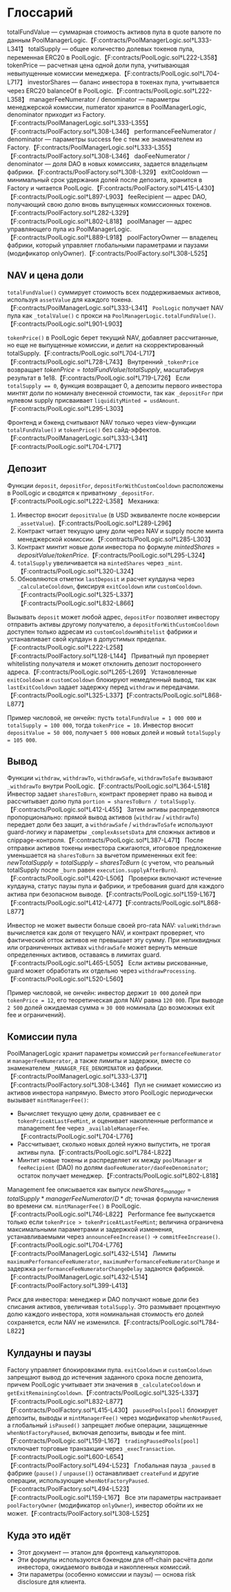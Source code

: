 # Глоссарий

totalFundValue — суммарная стоимость активов пула в quote валюте по данным PoolManagerLogic.【F:contracts/PoolManagerLogic.sol†L333-L341】
totalSupply — общее количество долевых токенов пула, переменная ERC20 в PoolLogic.【F:contracts/PoolLogic.sol†L222-L358】
tokenPrice — расчетная цена одной доли пула, учитывающая невыпущенные комиссии менеджера.【F:contracts/PoolLogic.sol†L704-L717】
investorShares — баланс инвестора в токенах пула, учитывается через ERC20 balanceOf в PoolLogic.【F:contracts/PoolLogic.sol†L222-L358】
managerFeeNumerator / denominator — параметры менеджерской комиссии, numerator хранится в PoolManagerLogic, denominator приходит из Factory.【F:contracts/PoolManagerLogic.sol†L333-L355】【F:contracts/PoolFactory.sol†L308-L346】
performanceFeeNumerator / denominator — параметры success fee с тем же знаменателем из Factory.【F:contracts/PoolManagerLogic.sol†L333-L355】【F:contracts/PoolFactory.sol†L308-L346】
daoFeeNumerator / denominator — доля DAO в новых комиссиях, задается владельцем фабрики.【F:contracts/PoolFactory.sol†L308-L329】
exitCooldown — минимальный срок удержания долей после депозита, хранится в Factory и читается PoolLogic.【F:contracts/PoolFactory.sol†L415-L430】【F:contracts/PoolLogic.sol†L897-L903】
feeRecipient — адрес DAO, получающий свою долю вновь выпущенных комиссионных токенов.【F:contracts/PoolFactory.sol†L282-L329】【F:contracts/PoolLogic.sol†L802-L818】
poolManager — адрес управляющего пула из PoolManagerLogic.【F:contracts/PoolLogic.sol†L889-L918】
poolFactoryOwner — владелец фабрики, который управляет глобальными параметрами и паузами (модификатор onlyOwner).【F:contracts/PoolFactory.sol†L308-L525】

## NAV и цена доли

`totalFundValue()` суммирует стоимость всех поддерживаемых активов, используя `assetValue` для каждого токена.【F:contracts/PoolManagerLogic.sol†L333-L341】 `PoolLogic` получает NAV пула как `_totalValue()` с прокси на `PoolManagerLogic.totalFundValue()`.【F:contracts/PoolLogic.sol†L901-L903】

`tokenPrice()` в PoolLogic берет текущий NAV, добавляет рассчитанные, но еще не выпущенные комиссии, и делит на скорректированный totalSupply.【F:contracts/PoolLogic.sol†L704-L717】【F:contracts/PoolLogic.sol†L728-L743】 Внутренний `_tokenPrice` возвращает $tokenPrice = totalFundValue / totalSupply$, масштабируя результат в 1e18.【F:contracts/PoolLogic.sol†L719-L726】 Если `totalSupply == 0`, функция возвращает 0, а депозиты первого инвестора минтят доли по номиналу внесенной стоимости, так как `_depositFor` при нулевом supply присваивает `liquidityMinted = usdAmount`.【F:contracts/PoolLogic.sol†L295-L303】

Фронтенд и бэкенд считывают NAV только через view-функции `totalFundValue()` и `tokenPrice()` без сайд-эффектов.【F:contracts/PoolManagerLogic.sol†L333-L341】【F:contracts/PoolLogic.sol†L704-L717】

## Депозит

Функции `deposit`, `depositFor`, `depositForWithCustomCooldown` расположены в PoolLogic и сводятся к приватному `_depositFor`.【F:contracts/PoolLogic.sol†L222-L358】 Механика:

1. Инвестор вносит `depositValue` (в USD эквиваленте после конверсии `_assetValue`).【F:contracts/PoolLogic.sol†L289-L296】 
2. Контракт читает текущую цену доли через NAV и supply после минта менеджерской комиссии.【F:contracts/PoolLogic.sol†L285-L303】
3. Контракт минтит новые доли инвестора по формуле $mintedShares = depositValue / tokenPrice$.【F:contracts/PoolLogic.sol†L295-L324】
4. `totalSupply` увеличивается на `mintedShares` через `_mint`.【F:contracts/PoolLogic.sol†L320-L324】
5. Обновляются отметки `lastDeposit` и расчет кулдауна через `_calculateCooldown`, фиксируя `exitCooldown` или `customCooldown`.【F:contracts/PoolLogic.sol†L325-L337】【F:contracts/PoolLogic.sol†L832-L866】

Вызывать `deposit` может любой адрес, `depositFor` позволяет инвестору отправить активы другому получателю, а `depositForWithCustomCooldown` доступен только адресам из `customCooldownWhitelist` фабрики и устанавливает свой кулдаун в допустимых пределах.【F:contracts/PoolLogic.sol†L222-L258】【F:contracts/PoolFactory.sol†L128-L144】 Приватный пул проверяет whitelisting получателя и может отклонить депозит постороннего адреса.【F:contracts/PoolLogic.sol†L265-L269】 Установленные `exitCooldown` и `customCooldown` блокируют немедленный вывод, так как `lastExitCooldown` задает задержку перед `withdraw` и передачами.【F:contracts/PoolLogic.sol†L325-L337】【F:contracts/PoolLogic.sol†L868-L877】

Пример числовой, не ончейн: пусть `totalFundValue = 1 000 000` и `totalSupply = 100 000`, тогда `tokenPrice = 10`. Инвестор вносит `depositValue = 50 000`, получает `5 000` новых долей и новый `totalSupply = 105 000`.

## Вывод

Функции `withdraw`, `withdrawTo`, `withdrawSafe`, `withdrawToSafe` вызывают `_withdrawTo` внутри PoolLogic.【F:contracts/PoolLogic.sol†L364-L518】 Инвестор задает `sharesToBurn`, контракт проверяет право на вывод и рассчитывает долю пула `portion = sharesToBurn / totalSupply`.【F:contracts/PoolLogic.sol†L412-L455】 Затем активы распределяются пропорционально: прямой вывод активов (`withdraw` / `withdrawTo`) передает доли без защит, а `withdrawSafe` / `withdrawToSafe` используют guard-логику и параметры `_complexAssetsData` для сложных активов и слippage-контроля.【F:contracts/PoolLogic.sol†L387-L471】 После отправки активов токены инвестора сжигаются, итоговое предложение уменьшается на `sharesToBurn` за вычетом примененных exit fee: $newTotalSupply = totalSupply - sharesToBurn$ (с учетом, что реальный totalSupply после `_burn` равен `execution.supplyAfterBurn`).【F:contracts/PoolLogic.sol†L420-L506】 Проверки включают истечение кулдауна, статус паузы пула и фабрики, и требования guard для каждого актива при безопасном выводе.【F:contracts/PoolLogic.sol†L159-L167】【F:contracts/PoolLogic.sol†L412-L477】【F:contracts/PoolLogic.sol†L868-L877】

Инвестор не может вывести больше своей pro-rata NAV: `valueWithdrawn` вычисляется как доля от текущего NAV, и контракт проверяет, что фактический отток активов не превышает эту сумму. При неликвидных или ограниченных активах `withdrawSafe` может вернуть меньше определенных активов, оставаясь в лимитах guard.【F:contracts/PoolLogic.sol†L465-L505】 Если активы рискованные, guard может обработать их отдельно через `withdrawProcessing`.【F:contracts/PoolLogic.sol†L520-L560】

Пример числовой, не ончейн: инвестор держит `10 000` долей при `tokenPrice = 12`, его теоретическая доля NAV равна `120 000`. При выводе `2 500` долей ожидаемая сумма ≈ `30 000` номинала (до возможных exit fee и ограничений).

## Комиссии пула

PoolManagerLogic хранит параметры комиссий `performanceFeeNumerator` и `managerFeeNumerator`, а также лимиты и задержки, вместе со знаменателем `_MANAGER_FEE_DENOMINATOR` из фабрики.【F:contracts/PoolManagerLogic.sol†L333-L371】【F:contracts/PoolFactory.sol†L308-L346】 Пул не снимает комиссию из активов инвестора напрямую. Вместо этого PoolLogic периодически вызывает `mintManagerFee()`:

* Вычисляет текущую цену доли, сравнивает ее с `tokenPriceAtLastFeeMint`, и оценивает накопленные performance и management fee через `_availableManagerFee`.【F:contracts/PoolLogic.sol†L704-L776】
* Рассчитывает, сколько новых долей нужно выпустить, не трогая активы пула.【F:contracts/PoolLogic.sol†L784-L822】
* Минтит новые токены и распределяет их между `poolManager` и `feeRecipient` (DAO) по долям `daoFeeNumerator/daoFeeDenominator`; остаток получает менеджер.【F:contracts/PoolLogic.sol†L802-L818】

Management fee описывается как выпуск $newShares_{manager} = totalSupply * managerFeeNumerator / D * dt$; точная формула начисления во времени см. `mintManagerFee()` в PoolLogic.【F:contracts/PoolLogic.sol†L746-L822】 Performance fee выпускается только если `tokenPrice > tokenPriceAtLastFeeMint`; величина ограничена максимальными параметрами и задержкой изменения, устанавливаемыми через `announceFeeIncrease()` → `commitFeeIncrease()`.【F:contracts/PoolLogic.sol†L704-L776】【F:contracts/PoolManagerLogic.sol†L432-L514】 Лимиты `maximumPerformanceFeeNumerator`, `maximumPerformanceFeeNumeratorChange` и задержка `performanceFeeNumeratorChangeDelay` задаются фабрикой.【F:contracts/PoolManagerLogic.sol†L432-L514】【F:contracts/PoolFactory.sol†L399-L413】

Риск для инвестора: менеджер и DAO получают новые доли без списания активов, увеличивая `totalSupply`. Это размывает процентную долю каждого инвестора, хотя номинальная стоимость его долей сохраняется, если NAV не изменился.【F:contracts/PoolLogic.sol†L784-L822】

## Кулдауны и паузы

Factory управляет блокировками пула. `exitCooldown` и `customCooldown` запрещают вывод до истечения заданного срока после депозита, причем PoolLogic учитывает эти значения в `_calculateCooldown` и `getExitRemainingCooldown`.【F:contracts/PoolLogic.sol†L325-L337】【F:contracts/PoolLogic.sol†L832-L877】【F:contracts/PoolFactory.sol†L415-L430】 `pausedPools[pool]` блокирует депозиты, выводы и `mintManagerFee()` через модификатор `whenNotPaused`, а глобальный `isPaused()` запрещает любые операции, защищенные `whenNotFactoryPaused`, включая депозиты, выводы и fee mint.【F:contracts/PoolLogic.sol†L159-L167】 `tradingPausedPools[pool]` отключает торговые транзакции через `_execTransaction`.【F:contracts/PoolLogic.sol†L600-L654】【F:contracts/PoolFactory.sol†L494-L523】 Глобальная пауза `_paused` в фабрике (`pause()` / `unpause()`) останавливает `createFund` и другие операции, использующие `whenNotFactoryPaused`.【F:contracts/PoolFactory.sol†L494-L523】【F:contracts/PoolLogic.sol†L159-L167】 Все эти параметры настраивает `poolFactoryOwner` (модификатор `onlyOwner`), инвестор обойти их не может.【F:contracts/PoolFactory.sol†L308-L525】

## Куда это идёт

* Этот документ — эталон для фронтенд калькуляторов.
* Эти формулы используются бэкендом для off-chain расчёта доли инвестора, ожидаемого вывода и накопленных комиссий.
* Эти параметры (особенно комиссии и паузы) — основа risk disclosure для клиента.
